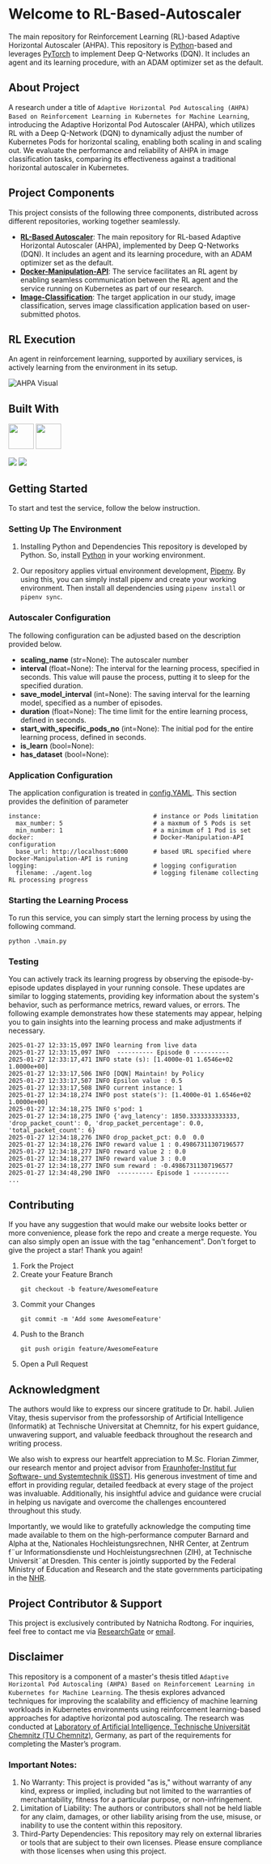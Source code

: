 # Welcome to RL-Based-Autoscaler

The main repository for Reinforcement Learning (RL)-based Adaptive Horizontal Autoscaler (AHPA). This repository is [Python](https://www.python.org/)-based and leverages [PyTorch](https://pytorch.org/) to implement Deep Q-Networks (DQN). It includes an agent and its learning procedure, with an ADAM optimizer set as the default.

## About Project

A research under a title of `Adaptive Horizontal Pod Autoscaling (AHPA) Based on Reinforcement Learning in Kubernetes for Machine Learning`, introducing the Adaptive Horizontal Pod Autoscaler (AHPA), which utilizes RL with a Deep Q-Network (DQN) to dynamically adjust the number of Kubernetes Pods for horizontal scaling, enabling both scaling in and scaling out. We evaluate the performance and reliability of AHPA in image classification tasks, comparing its effectiveness against a traditional horizontal autoscaler in Kubernetes.

## Project Components

This project consists of the following three components, distributed across different repositories, working together seamlessly.

- [**RL-Based Autoscaler**](https://github.com/natnicha/master-thesis-auto-scaler): The main repository for RL-based Adaptive Horizontal Autoscaler (AHPA), implemented by Deep Q-Networks (DQN). It includes an agent and its learning procedure, with an ADAM optimizer set as the default.
- [**Docker-Manipulation-API**](https://github.com/natnicha/master-thesis-docker-manipulation-API): The service facilitates an RL agent by enabling seamless communication between the RL agent and the service running on Kubernetes as part of our research.
- [**Image-Classification**](https://github.com/natnicha/master-thesis-image-classification): The target application in our study, image classification, serves image classification application based on user-submitted photos.

## RL Execution
An agent in reinforcement learning, supported by auxiliary services, is actively learning from the environment in its setup.

![AHPA Visual](./visual.gif "AHPA")

## Built With

[<img src="https://www.python.org/static/img/python-logo.png" height="50">](https://www.python.org/) [<img src="https://upload.wikimedia.org/wikipedia/commons/thumb/c/c6/PyTorch_logo_black.svg/2560px-PyTorch_logo_black.svg.png" height="50">](https://pytorch.org/) 

<img src="https://img.shields.io/badge/Test-Pass-green"> <img src="https://img.shields.io/badge/Secuiry-Pass-blue">

## Getting Started
To start and test the service, follow the below instruction.

### Setting Up The Environment
1. Installing Python and Dependencies
This repository is developed by Python. So, install [Python](https://www.python.org/) in your working environment.

2. Our repository applies virtual environment development, [Pipenv](https://pipenv.pypa.io/en/latest/). By using this, you can simply install pipenv and create your working environment. Then install all dependencies using `pipenv install` or `pipenv sync`.

### Autoscaler Configuration
The following configuration can be adjusted based on the description provided below.

- **scaling_name** (str=None): The autoscaler number
- **interval** (float=None): The interval for the learning process, specified in seconds. This value will pause the process, putting it to sleep for the specified duration.
- **save_model_interval** (int=None): The saving interval for the learning model, specified as a number of episodes.
- **duration** (float=None): The time limit for the entire learning process, defined in seconds. 
- **start_with_specific_pods_no** (int=None): The initial pod  for the entire learning process, defined in seconds. 
- **is_learn** (bool=None): 
- **has_dataset** (bool=None): 

### Application Configuration
The application configuration is treated in [config.YAML](./config.yaml). This section provides the definition of parameter

```
instance:                               # instance or Pods limitation
  max_number: 5                         # a maxmum of 5 Pods is set
  min_number: 1                         # a minimum of 1 Pod is set
docker:                                 # Docker-Manipulation-API configuration
  base_url: http://localhost:6000       # based URL specified where Docker-Manipulation-API is runing  
logging:                                # logging configuration
  filename: ./agent.log                 # logging filename collecting RL processing progress
```

### Starting the Learning Process
To run this service, you can simply start the lerning process by using the following command.
```
python .\main.py
```


### Testing
You can actively track its learning progress by observing the episode-by-episode updates displayed in your running console. These updates are similar to logging statements, providing key information about the system's behavior, such as performance metrics, reward values, or errors. The following example demonstrates how these statements may appear, helping you to gain insights into the learning process and make adjustments if necessary.

```
2025-01-27 12:33:15,097 INFO learning from live data
2025-01-27 12:33:15,097 INFO  ---------- Episode 0 ---------- 
2025-01-27 12:33:17,471 INFO state (s): [1.4000e-01 1.6546e+02 1.0000e+00]
2025-01-27 12:33:17,506 INFO [DQN] Maintain! by Policy
2025-01-27 12:33:17,507 INFO Epsilon value : 0.5
2025-01-27 12:33:17,508 INFO current instance: 1
2025-01-27 12:34:18,274 INFO post state(s'): [1.4000e-01 1.6546e+02 1.0000e+00]
2025-01-27 12:34:18,275 INFO s'pod: 1
2025-01-27 12:34:18,275 INFO {'avg_latency': 1850.3333333333333, 'drop_packet_count': 0, 'drop_packet_percentage': 0.0, 'total_packet_count': 6}
2025-01-27 12:34:18,276 INFO drop_packet_pct: 0.0  0.0
2025-01-27 12:34:18,276 INFO reward value 1 : 0.49867311307196577
2025-01-27 12:34:18,277 INFO reward value 2 : 0.0
2025-01-27 12:34:18,277 INFO reward value 3 : 0.0
2025-01-27 12:34:18,277 INFO sum reward : -0.49867311307196577
2025-01-27 12:34:48,290 INFO  ---------- Episode 1 ---------- 
...
```

## Contributing
If you have any suggestion that would make our website looks better or more convenience, please fork the repo and create a merge requeste. You can also simply open an issue with the tag "enhancement". Don't forget to give the project a star! Thank you again!

1. Fork the Project
2. Create your Feature Branch
    ```
    git checkout -b feature/AwesomeFeature
    ```
3. Commit your Changes
    ```
    git commit -m 'Add some AwesomeFeature'
    ```
4. Push to the Branch
    ```
    git push origin feature/AwesomeFeature
    ```
5. Open a Pull Request

## Acknowledgment
The authors would like to express our sincere gratitude to Dr. habil. Julien Vitay, thesis supervisor from the professorship of Artificial Intelligence (Informatik) at Technische Universitat at Chemnitz, for his expert guidance, unwavering support, and valuable feedback throughout the research and writing process.

We also wish to express our heartfelt appreciation to M.Sc. Florian Zimmer, our research mentor and project advisor from [Fraunhofer-Institut fur Software- und Systemtechnik (ISST)](https://www.isst.fraunhofer.de/). His generous investment of time and effort in providing regular, detailed feedback at every stage of the project was invaluable. Additionally, his insightful advice and guidance were crucial in helping us navigate and overcome the challenges encountered throughout this study. 

Importantly, we would like to gratefully acknowledge the computing time made available to them on the high-performance computer Barnard and Alpha at the, Nationales Hochleistungsrechnen, NHR Center, at Zentrum f¨ur Informationsdienste und Hochleistungsrechnen (ZIH), at Technische Universit¨at Dresden. This center is jointly supported by the Federal Ministry of Education and Research and the state governments participating in the [NHR](www.nhr-verein.de/unsere-partner).

## Project Contributor & Support
This project is exclusively contributed by Natnicha Rodtong. For inquiries, feel free to contact me via [ResearchGate](https://www.researchgate.net/profile/Natnicha-Rodtong) or [email](nat.rodtong@gmail.com).

## Disclaimer
This repository is a component of a master's thesis titled `Adaptive Horizontal Pod Autoscaling (AHPA) Based on Reinforcement Learning in Kubernetes for Machine Learning`. The thesis explores advanced techniques for improving the scalability and efficiency of machine learning workloads in Kubernetes environments using reinforcement learning-based approaches for adaptive horizontal pod autoscaling. The research was conducted at [Laboratory of Artificial Intelligence, Technische Universität Chemnitz (TU Chemnitz)](https://www.tu-chemnitz.de/informatik/KI/index.php.en), Germany, as part of the requirements for completing the Master’s program. 

### Important Notes:
1. No Warranty: This project is provided "as is," without warranty of any kind, express or implied, including but not limited to the warranties of merchantability, fitness for a particular purpose, or non-infringement.
2. Limitation of Liability: The authors or contributors shall not be held liable for any claim, damages, or other liability arising from the use, misuse, or inability to use the content within this repository.
3. Third-Party Dependencies: This repository may rely on external libraries or tools that are subject to their own licenses. Please ensure compliance with those licenses when using this project.